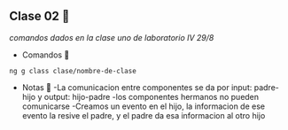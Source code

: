 
## Clase 02 🎁
_comandos dados en la clase uno de laboratorio IV 29/8_
* Comandos 📢
```
ng g class clase/nombre-de-clase
```
* Notas 📢
-La comunicacion entre componentes se da por input: padre-hijo y output: hijo-padre
-los componentes hermanos no pueden comunicarse
-Creamos un evento en el hijo, la informacion de ese evento la resive el padre, y el padre da esa informacion al otro hijo
